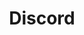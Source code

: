 ---
title: Discord
redirect_from: /podpri/
redirect_to: https://telovadec.substack.com/subscribe
---